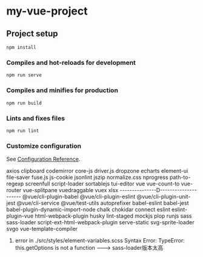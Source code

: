 # my-vue-project

## Project setup
```
npm install
```

### Compiles and hot-reloads for development
```
npm run serve
```

### Compiles and minifies for production
```
npm run build
```

### Lints and fixes files
```
npm run lint
```

### Customize configuration
See [Configuration Reference](https://cli.vuejs.org/config/).


axios clipboard codemirror core-js driver.js dropzone echarts element-ui file-saver fuse.js js-cookie jsonlint jszip normalize.css nprogress path-to-regexp 
screenfull script-loader sortablejs tui-editor vue vue-count-to vue-router vue-splitpane vuedraggable vuex xlsx
---------------D---------------------
@vue/cli-plugin-babel @vue/cli-plugin-eslint @vue/cli-plugin-unit-jest @vue/cli-service @vue/test-utils autoprefixer babel-eslint babel-jest babel-plugin-dynamic-import-node chalk chokidar connect eslint eslint-plugin-vue html-webpack-plugin husky lint-staged mockjs plop runjs sass 
sass-loader script-ext-html-webpack-plugin serve-static svg-sprite-loader svgo vue-template-compiler
1. error  in ./src/styles/element-variables.scss
Syntax Error: TypeError: this.getOptions is not a function  --->  sass-loader版本太高